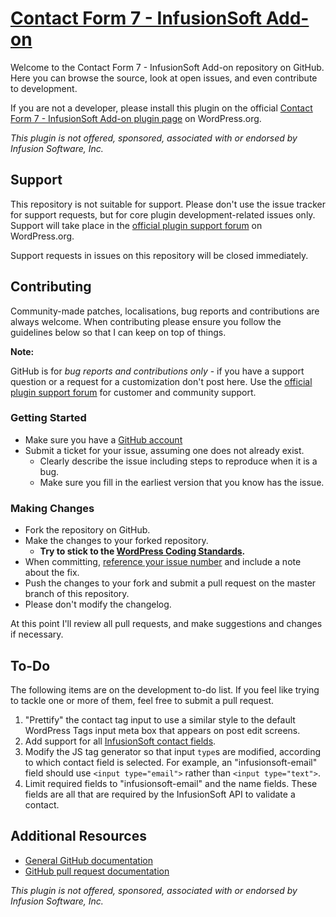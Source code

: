 # [Contact Form 7 - InfusionSoft Add-on](https://wordpress.org/plugins/contact-form-7-infusionsoft-add-on/)

Welcome to the Contact Form 7 - InfusionSoft Add-on repository on GitHub. Here you can browse the source, look at open issues, and even contribute to development.

If you are not a developer, please install this plugin on the official [Contact Form 7 - InfusionSoft Add-on plugin page](https://wordpress.org/plugins/contact-form-7-infusionsoft-add-on/) on WordPress.org.

*This plugin is not offered, sponsored, associated with or endorsed by Infusion Software, Inc.*

## Support

This repository is not suitable for support. Please don't use the issue tracker for support requests, but for core plugin development-related issues only. Support will take place in the [official plugin support forum](https://wordpress.org/support/plugin/contact-form-7-infusionsoft-add-on) on WordPress.org.

Support requests in issues on this repository will be closed immediately.

## Contributing

Community-made patches, localisations, bug reports and contributions are always welcome. When contributing please ensure you follow the guidelines below so that I can keep on top of things.

**Note:**

GitHub is for *bug reports and contributions only* - if you have a support question or a request for a customization don't post here. Use the [official plugin support forum](https://wordpress.org/support/plugin/contact-form-7-infusionsoft-add-on) for customer and community support.

### Getting Started

* Make sure you have a [GitHub account](https://github.com/signup/free)
* Submit a ticket for your issue, assuming one does not already exist.
  * Clearly describe the issue including steps to reproduce when it is a bug.
  * Make sure you fill in the earliest version that you know has the issue.

### Making Changes

* Fork the repository on GitHub.
* Make the changes to your forked repository.
  * **Try to stick to the [WordPress Coding Standards](http://make.wordpress.org/core/handbook/coding-standards/php/).**
* When committing, [reference your issue number](https://help.github.com/articles/closing-issues-via-commit-messages/) and include a note about the fix.
* Push the changes to your fork and submit a pull request on the master branch of this repository.
* Please don't modify the changelog.

At this point I'll review all pull requests, and make suggestions and changes if necessary.

## To-Do

The following items are on the development to-do list. If you feel like trying to tackle one or more of them, feel free to submit a pull request.

1. "Prettify" the contact tag input to use a similar style to the default WordPress Tags input meta box that appears on post edit screens. 
2. Add support for all [InfusionSoft contact fields](https://developer.infusionsoft.com/docs/read/Table_Documentation#Contact). 
3. Modify the JS tag generator so that input `type`s are modified, according to which contact field is selected. For example, an "infusionsoft-email" field should use `<input type="email">` rather than `<input type="text">`.
4. Limit required fields to "infusionsoft-email" and the name fields. These fields are all that are required by the InfusionSoft API to validate a contact.

## Additional Resources

* [General GitHub documentation](http://help.github.com/)
* [GitHub pull request documentation](http://help.github.com/send-pull-requests/)

*This plugin is not offered, sponsored, associated with or endorsed by Infusion Software, Inc.*
